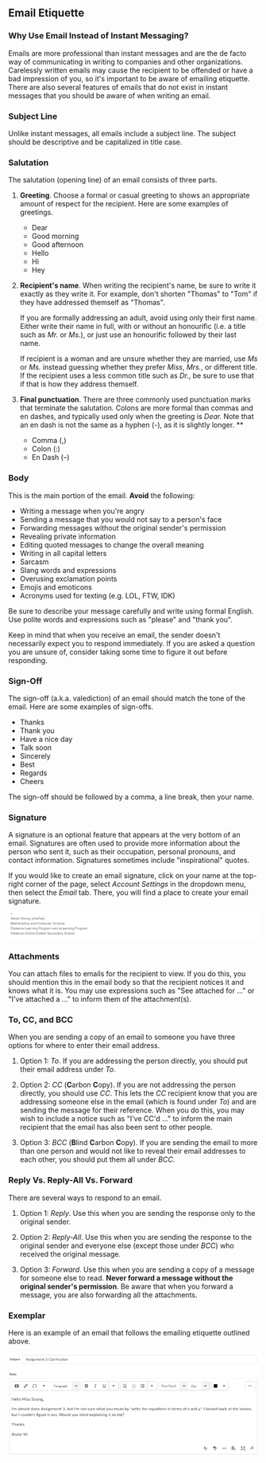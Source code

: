 ## Email Etiquette
### Why Use Email Instead of Instant Messaging?

Emails are more professional than instant messages and are the de facto way of communicating in writing to companies and other organizations. Carelessly written emails may cause the recipient to be offended or have a bad impression of you, so it's important to be aware of emailing etiquette. There are also several features of emails that do not exist in instant messages that you should be aware of when writing an email.

### Subject Line

Unlike instant messages, all emails include a subject line. The subject should be descriptive and be capitalized in title case.

### Salutation

The salutation (opening line) of an email consists of three parts.

1. **Greeting**. Choose a formal or casual greeting to shows an appropriate amount of respect for the recipient. Here are some examples of greetings.

   - Dear
   - Good morning
   - Good afternoon
   - Hello
   - Hi
   - Hey

2. **Recipient's name**. When writing the recipient's name, be sure to write it exactly as they write it. For example, don't shorten "Thomas" to "Tom" if they have addressed themself as "Thomas".

   If you are formally addressing an adult, avoid using only their first name. Either write their name in full, with or without an honourific (i.e. a title such as *Mr.* or *Ms.*), or just use an honourific followed by their last name.

   If recipient is a woman and are unsure whether they are married, use *Ms* or *Ms.* instead guessing whether they prefer *Miss*, *Mrs.*, or different title. If the recipient uses a less common title such as *Dr.*, be sure to use that if that is how they address themself.  

3. **Final punctuation**. There are three commonly used punctuation marks that terminate the salutation. Colons are more formal than commas and en dashes, and typically used only when the greeting is *Dear.* Note that an en dash is not the same as a hyphen (-), as it is slightly longer. **

   - Comma (,)
   - Colon (:)
   - En Dash (–)

### Body 

This is the main portion of the email. **Avoid** the following:

- Writing a message when you're angry
- Sending a message that you would not say to a person's face
- Forwarding messages without the original sender's permission
- Revealing private information
- Editing quoted messages to change the overall meaning
- Writing in all capital letters
- Sarcasm
- Slang words and expressions
- Overusing exclamation points
- Emojis and emoticons
- Acronyms used for texting (e.g. LOL, FTW, IDK)

Be sure to describe your message carefully and write using formal English. Use polite words and expressions such as "please" and "thank you". 

Keep in mind that when you receive an email, the sender doesn't necessarily expect you to respond immediately. If you are asked a question you are unsure of, consider taking some time to figure it out before responding. 

### Sign-Off

The sign-off (a.k.a. valediction) of an email should match the tone of the email. Here are some examples of sign-offs.

- Thanks
- Thank you
- Have a nice day
- Talk soon
- Sincerely
- Best
- Regards
- Cheers

The sign-off should be followed by a comma, a line break, then your name.

### Signature

A signature is an optional feature that appears at the very bottom of an email. Signatures are often used to provide more information about the person who sent it, such as their occupation, personal pronouns, and contact information. Signatures sometimes include "inspirational" quotes.

If you would like to create an email signature, click on your name at the top-right corner of the page, select *Account Settings* in the dropdown menu, then select the *Email* tab. There, you will find a place to create your email signature.

![](../Images/Signature.png)

### Attachments

You can attach files to emails for the recipient to view. If you do this, you should mention this in the email body so that the recipient notices it and knows what it is. You may use expressions such as "See attached for ..." or "I've attached a ..." to inform them of the attachment(s).

### To, CC, and BCC

When you are sending a copy of an email to someone you have three options for where to enter their email address. 

1. Option 1: *To*. If you are addressing the person directly, you should put their email address under *To*.

2. Option 2: *CC* (**C**arbon **C**opy). If you are not addressing the person directly, you should use *CC*. This lets the *CC* recipient know that you are addressing someone else in the email (which is found under *To*) and are sending the message for their reference. When you do this, you may wish to include a notice such as "I've CC'd ..." to inform the main recipient that the email has also been sent to other people.

3. Option 3: *BCC* (**B**lind **C**arbon **C**opy). If you are sending the email to more than one person and would not like to reveal their email addresses to each other, you should put them all under *BCC*.

### Reply Vs. Reply-All Vs. Forward

There are several ways to respond to an email.

1. Option 1: *Reply*. Use this when you are sending the response only to the original sender. 

2. Option 2: *Reply-All*. Use this when you are sending the response to the original sender and everyone else (except those under *BCC*) who received the original message.

3. Option 3: *Forward*. Use this when you are sending a copy of a message for someone else to read. **Never forward a message without the original sender's permission**. Be aware that when you forward a message, you are also forwarding all the attachments.

### Exemplar

Here is an example of an email that follows the emailing etiquette outlined above.

![](../Images/Good_Email.png)
